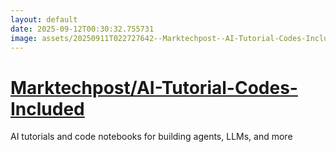 ```yaml
---
layout: default
date: 2025-09-12T00:30:32.755731
image: assets/20250911T022727642--Marktechpost--AI-Tutorial-Codes-Included--20250911T023323963--cropped.png
---
```


# [Marktechpost/AI-Tutorial-Codes-Included](https://github.com/Marktechpost/AI-Tutorial-Codes-Included)

AI tutorials and code notebooks for building agents, LLMs, and more
